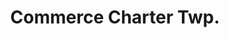 ---
title: Commerce Charter Twp.
url: /commerce-charter-twp/
latitude: 42.529
longitude: -83.438
---